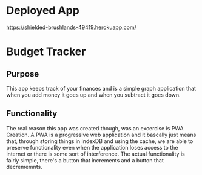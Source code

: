 # Deployed App
https://shielded-brushlands-49419.herokuapp.com/
# Budget Tracker
## Purpose
This app keeps track of your finances and is a simple graph application that when you add money it goes up and when you subtract it goes down.
## Functionality
The real reason this app was created though, was an excercise is PWA Creation.
A PWA is a progressive web application and it bascally just means that, through storing things in indexDB and using the cache, we are able to preserve functionality
even when the application loses access to the internet or there is some sort of interference.
The actual functionality is fairly simple, there's a button that increments and a button that decrememnts.
